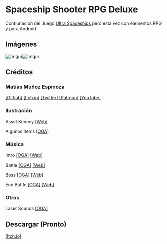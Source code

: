 # Spaceship Shooter RPG Deluxe

Contiunación del Juego [Ultra Spaceships](https://furygames.itch.io/ultra-space-ships) pero esta vez con elementos RPG y para Android

## Imágenes

![Imgur](https://i.imgur.com/KJypIAi.gif)![Imgur](https://i.imgur.com/KfxmE8K.png)

## Créditos

### Matías Muñoz Espinoza
[[Github]](https://github.com/MatiasVME) [[Itch.io]](https://furygames.itch.io) [[Twitter]](https://twitter.com/writkas) [[Patreon]](https://www.patreon.com/matiasme) [[YouTube]](https://www.youtube.com/user/ElementalCodeNet/)

### Ilustración
Asset Kenney [[Web]](https://kenney.nl/)

Algunos items [[OGA]](https://opengameart.org/users/eleazzaar)

### Música
Intro [[OGA]](https://opengameart.org/content/interplanetary-odyssey) [[Web]](https://patrickdearteaga.com)

Battle [[OGA]](https://opengameart.org/content/railjet-long-seamless-loop) [[Web]](http://www.nosoapradio.us)

Boss [[OGA]](https://opengameart.org/content/space-boss-battle-theme) [[Web]](http://www.matthewpablo.com/)

End Battle [[OGA]](https://opengameart.org/content/action-music-pack) [[Web]](http://www.marcelofernandezmusic.com)

### Otros
Laser Sounds [[OGA]](https://opengameart.org/content/laser-fire)

## Descargar (Pronto)
[[Itch.io]](http://furygames.itch.io)
